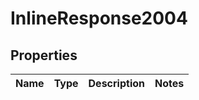 # InlineResponse2004

## Properties
Name | Type | Description | Notes
------------ | ------------- | ------------- | -------------
